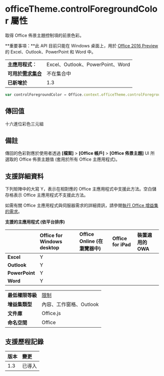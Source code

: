 
# <a name="officetheme.controlforegroundcolor-property"></a>officeTheme.controlForegroundColor 屬性
取得 Office 佈景主題控制項的前景色彩。

 **重要事項：**此 API 目前只能在 Windows 桌面上，用於 [Office 2016 Preview](https://products.office.com/en-us/office-2016-preview) 的 Excel、Outlook、PowerPoint 和 Word 中。



|||
|:-----|:-----|
|**主應用程式︰**|Excel、Outlook、PowerPoint、Word|
|**可用於[需求集合](../../docs/overview/specify-office-hosts-and-api-requirements.md)**|不在集合中|
|**已新增於**|1.3|

```js
var controlForegroundColor = Office.context.officeTheme.controlForegroundColor;
```


## <a name="return-value"></a>傳回值

十六進位彩色三元組


## <a name="remarks"></a>備註

傳回的色彩對應於使用者透過 **[檔案]**  >  **[Office 帳戶]**  >  **[Office 佈景主題]** UI 所選取的 Office 佈景主題值 (套用於所有 Office 主應用程式)。


## <a name="support-details"></a>支援詳細資料


下列矩陣中的大寫 Y，表示在相對應的 Office 主應用程式中支援此方法。空白儲存格表示 Office 主應用程式不支援此方法。

如需有關 Office 主應用程式與伺服器需求的詳細資訊，請參閱[執行 Office 增益集的需求](../../docs/overview/requirements-for-running-office-add-ins.md)。


**支援的主應用程式 (依平台排序)**


||**Office for Windows desktop**|**Office Online (在瀏覽器中)**|**Office for iPad**|**裝置適用的 OWA**|
|:-----|:-----|:-----|:-----|:-----|
|**Excel**|Y||||
|**Outlook**|Y||||
|**PowerPoint**|Y||||
|**Word**|Y||||



|||
|:-----|:-----|
|**最低權限等級**|[限制](../../docs/develop/requesting-permissions-for-api-use-in-content-and-task-pane-add-ins.md)|
|**增益集類型**|內容、工作窗格、Outlook|
|**文件庫**|Office.js|
|**命名空間**|Office|

## <a name="support-history"></a>支援歷程記錄



|**版本**|**變更**|
|:-----|:-----|
|1.3|已導入|
